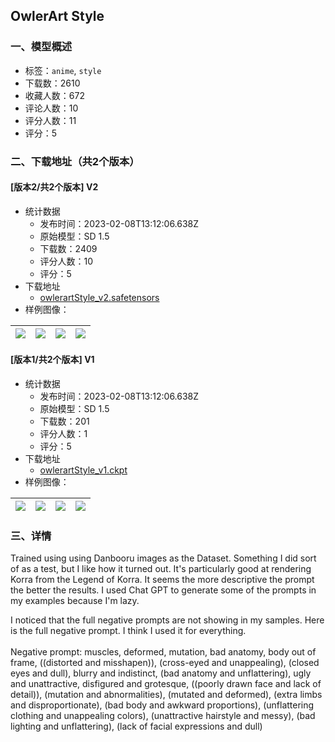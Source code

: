 ## OwlerArt Style
### 一、模型概述

- 标签：`anime`, `style`
- 下载数：2610
- 收藏人数：672
- 评论人数：10
- 评分人数：11
- 评分：5

### 二、下载地址（共2个版本）

#### [版本2/共2个版本] V2

- 统计数据
  - 发布时间：2023-02-08T13:12:06.638Z
  - 原始模型：SD 1.5
  - 下载数：2409
  - 评分人数：10
  - 评分：5
- 下载地址
  - [owlerartStyle_v2.safetensors](https://civitai.com/api/download/models/5491)
- 样例图像：

| <img src="https://image.civitai.com/xG1nkqKTMzGDvpLrqFT7WA/17562353-be1e-4b5f-13d2-c2078b910700/width=450/43724.jpeg" /> | <img src="https://image.civitai.com/xG1nkqKTMzGDvpLrqFT7WA/1c266611-7579-4691-8051-15ed83e37600/width=450/43723.jpeg" /> | <img src="https://image.civitai.com/xG1nkqKTMzGDvpLrqFT7WA/03b0c1e5-01f0-4fb6-430e-c75a9e78c700/width=450/43722.jpeg" /> | <img src="https://image.civitai.com/xG1nkqKTMzGDvpLrqFT7WA/d42f1062-96ce-4864-d1c9-5a6a7db4cc00/width=450/43721.jpeg" /> |
| ---- | ---- | ---- | ---- |

#### [版本1/共2个版本] V1

- 统计数据
  - 发布时间：2023-02-08T13:12:06.638Z
  - 原始模型：SD 1.5
  - 下载数：201
  - 评分人数：1
  - 评分：5
- 下载地址
  - [owlerartStyle_v1.ckpt](https://civitai.com/api/download/models/4898)
- 样例图像：

| <img src="https://image.civitai.com/xG1nkqKTMzGDvpLrqFT7WA/d9d4a6cc-34de-4b4d-028a-0f35c7906000/width=450/35171.jpeg" /> | <img src="https://image.civitai.com/xG1nkqKTMzGDvpLrqFT7WA/bb591c5a-a507-40e8-e2f5-163eb90d3600/width=450/35182.jpeg" /> | <img src="https://image.civitai.com/xG1nkqKTMzGDvpLrqFT7WA/adad0488-f7a8-4c29-a934-71e499059000/width=450/35181.jpeg" /> | <img src="https://image.civitai.com/xG1nkqKTMzGDvpLrqFT7WA/9849a471-8273-484a-dcdb-c5e8b3bbe400/width=450/35180.jpeg" /> |
| ---- | ---- | ---- | ---- |


### 三、详情
<p>Trained using using Danbooru images as the Dataset. Something I did sort of as a test, but I like how it turned out. It's particularly good at rendering Korra from the Legend of Korra. It seems the more descriptive the prompt the better the results. I used Chat GPT to generate some of the prompts in my examples because I'm lazy.</p><p></p><p>I noticed that the full negative prompts are not showing in my samples. Here is the full negative prompt. I think I used it for everything.<br /><br />Negative prompt: muscles, deformed, mutation, bad anatomy, body out of frame, ((distorted and misshapen)), (cross-eyed and unappealing), (closed eyes and dull), blurry and indistinct, (bad anatomy and unflattering), ugly and unattractive, disfigured and grotesque, ((poorly drawn face and lack of detail)), (mutation and abnormalities), (mutated and deformed), (extra limbs and disproportionate), (bad body and awkward proportions), (unflattering clothing and unappealing colors), (unattractive hairstyle and messy), (bad lighting and unflattering), (lack of facial expressions and dull)</p>
